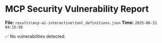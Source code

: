 # MCP Security Vulnerability Report
**File:** `results\mcp-ai-interactive\tool_definitions.json`
**Time:** `2025-06-21 04:15:50`

✅ No vulnerabilities detected.